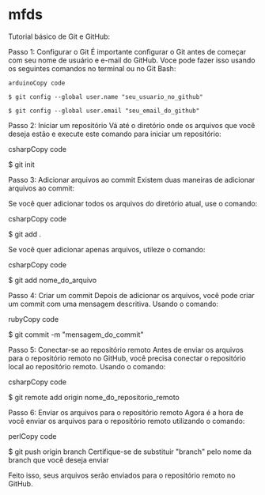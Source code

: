 # mfds
Tutorial básico de Git e GitHub:

Passo 1: Configurar o Git 
É importante configurar o Git antes de começar com seu nome de usuário e e-mail do GitHub. Voce pode fazer isso usando os seguintes comandos no terminal ou no Git Bash:

    arduinoCopy code

    $ git config --global user.name "seu_usuario_no_github"

    $ git config --global user.email "seu_email_do_github"

Passo 2: Iniciar um repositório 
Vá até o diretório onde  os arquivos que você deseja estão e execute este comando para iniciar um repositório:

  csharpCopy code

  $ git init

Passo 3: Adicionar arquivos ao commit 
Existem duas maneiras de adicionar arquivos ao commit:

Se você quer adicionar todos os arquivos do diretório atual, use o comando:

  csharpCopy code

  $ git add .

Se você quer adicionar apenas arquivos, utileze o comando:

  csharpCopy code

  $ git add nome_do_arquivo

Passo 4: Criar um commit 
Depois de adicionar os arquivos, você pode criar um commit com uma mensagem descritiva. Usando o comando:

  rubyCopy code

  $ git commit -m "mensagem_do_commit"

Passo 5: Conectar-se ao repositório remoto
Antes de enviar os arquivos para o repositório remoto no GitHub, você precisa conectar o repositório local ao repositório remoto. Usando o comando:

  csharpCopy code

  $ git remote add origin nome_do_repositorio_remoto

Passo 6: Enviar os arquivos para o repositório remoto
Agora é a hora de você enviar os arquivos para o repositório remoto utilizando o comando:

  perlCopy code
  
  $ git push origin branch
Certifique-se de substituir "branch" pelo nome da branch que você deseja enviar

Feito isso, seus arquivos serão enviados para o repositório remoto no GitHub.

